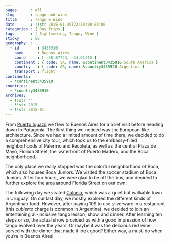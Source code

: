 ```yaml
---
pages      : all
slug       : tango-and-wine
title      : Tango & Wine
date       : !!str 2015-01-29T22:30:00-03:00
categories : [ Day Trips ]
tags       : [ Sightseeing, Tango, Wine ]
sticky     : 50
geography  :
  - id        : 3435910
    name      : Buenos Aires
    coord     : [ -58.37723, -34.61315 ]
    continent : { code: SA, name: &continent3435910 South America }
    country   : { code: AR, name: &country3435910 Argentina }
    transport : flight
continents:
  - *continent3435910
countries:
  - *country3435910
archives:
  - !!str ''
  - !!str 2015
  - !!str 2015-01
---
```


From [Puerto Iguazú](/blog/the-complete-picture-of-iguazu-falls.html) we flew to Buenos Aires for a brief visit before heading down to Patagonia. The first thing we noticed was the European-like architecture. Since we had a limited amount of time there, we decided to do a comprehensive city tour, which took us to the embassy-filled neighborhoods of Palermo and Recoleta, as well as the central Plaza de Mayo, Florida Street, the waterfront of Puerto Madero, and the Boca neighborhood.

The only place we really stopped was the colorful neighborhood of Boca, which also houses Boca Juniors. We visited the soccer stadium of Boca Juniors. After four hours, we were glad to be off the bus, and decided to further explore the area around Florida Street on our own.

The following day we visited [Colonia](/blog/the-quaint-town-of-colonia.html), which was a quiet but walkable town in Uruguay. On our last day, we mostly explored the different kinds of Argentinan food. However, after paying 10$ to use silverware in a restaurant (this *cubierto* charge is common in Argentina), we decided to join an entertaining all-inclusive tango lesson, show, and dinner. After learning ten steps or so, the actual show provided us with a good impression of how tango evolved over the years. Or maybe it was the delicious red wine served with the dinner that made it look good? Either way, a must-do when you’re in Buenos Aires!